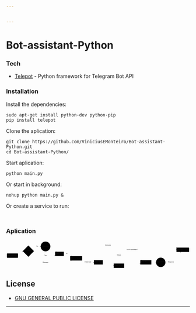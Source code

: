 ```yaml
---


---
```


<h1 id="bot-assistant-python">Bot-assistant-Python</h1>
<h3 id="tech">Tech</h3>
<ul>
<li><a href="https://github.com/nickoala/telepot">Telepot</a> - Python framework for Telegram Bot API</li>
</ul>
<h3 id="installation">Installation</h3>
<p>Install the dependencies:</p>
<pre class=" language-sh"><code class="prism  language-sh">sudo apt-get install python-dev python-pip
pip install telepot
</code></pre>
<p>Clone the aplication:</p>
<pre class=" language-sh"><code class="prism  language-sh">git clone https://github.com/ViniciusEMonteiro/Bot-assistant-Python.git
cd Bot-assistant-Python/
</code></pre>
<p>Start aplication:</p>
<pre class=" language-sh"><code class="prism  language-sh">python main.py
</code></pre>
<p>Or start in background:</p>
<pre class=" language-sh"><code class="prism  language-sh">nohup python main.py &amp;
</code></pre>
<p>Or create a service to run:</p>
<pre class=" language-sh"><code class="prism  language-sh">
</code></pre>
<h3 id="aplication">Aplication</h3>
<div class="mermaid"><svg xmlns="http://www.w3.org/2000/svg" id="mermaid-svg-4iztYazmrBELBVQl" width="100%" style="max-width: 1954.506248474121px;" viewBox="0 0 1954.506248474121 294.9078121185303"><g transform="translate(-12, -12)"><g class="output"><g class="clusters"></g><g class="edgePaths"><g class="edgePath" style="opacity: 1;"><path class="path" d="M120.10874000480456,145.95859336853027L163.515625,121.51953125L189.0156257629394,122.01953124999999" marker-end="url(#arrowhead24151)" style="fill:none"></path><defs><marker id="arrowhead24151" viewBox="0 0 10 10" refX="9" refY="5" markerUnits="strokeWidth" markerWidth="8" markerHeight="6" orient="auto"><path d="M 0 0 L 10 5 L 0 10 z" class="arrowheadPath" style="stroke-width: 1; stroke-dasharray: 1, 0;"></path></marker></defs></g><g class="edgePath" style="opacity: 1;"><path class="path" d="M288.2245903269717,101.47224733991116L343.7953109741211,71.6796875L379.3187484741211,71.6796875" marker-end="url(#arrowhead24152)" style="fill:none"></path><defs><marker id="arrowhead24152" viewBox="0 0 10 10" refX="9" refY="5" markerUnits="strokeWidth" markerWidth="8" markerHeight="6" orient="auto"><path d="M 0 0 L 10 5 L 0 10 z" class="arrowheadPath" style="stroke-width: 1; stroke-dasharray: 1, 0;"></path></marker></defs></g><g class="edgePath" style="opacity: 1;"><path class="path" d="M479.33664462705184,89.9610354897788L507.6781234741211,100.6796875L546.3044430083714,127.51953125" marker-end="url(#arrowhead24153)" style="fill:none"></path><defs><marker id="arrowhead24153" viewBox="0 0 10 10" refX="9" refY="5" markerUnits="strokeWidth" markerWidth="8" markerHeight="6" orient="auto"><path d="M 0 0 L 10 5 L 0 10 z" class="arrowheadPath" style="stroke-width: 1; stroke-dasharray: 1, 0;"></path></marker></defs></g><g class="edgePath" style="opacity: 1;"><path class="path" d="M288.22459132924257,142.5668156836969L343.7953109741211,171.359375L430.9984359741211,171.359375L507.6781234741211,171.359375L532.6781234741211,164.09573269524017" marker-end="url(#arrowhead24154)" style="fill:none"></path><defs><marker id="arrowhead24154" viewBox="0 0 10 10" refX="9" refY="5" markerUnits="strokeWidth" markerWidth="8" markerHeight="6" orient="auto"><path d="M 0 0 L 10 5 L 0 10 z" class="arrowheadPath" style="stroke-width: 1; stroke-dasharray: 1, 0;"></path></marker></defs></g><g class="edgePath" style="opacity: 1;"><path class="path" d="M482.24418090848826,64.99659493596639L507.6781234741211,61.6796875L579.4046859741211,61.6796875L659.4593734741211,61.6796875L756.6859359741211,61.6796875L883.2171859741211,61.6796875L992.9437484741211,61.6796875L1098.076560974121,61.6796875L1212.021873474121,61.6796875L1353.498435974121,61.6796875L1497.974998474121,61.6796875L1581.881248474121,61.6796875L1656.779685974121,61.6796875L1765.295310974121,61.6796875L1827.5605067158792,84.1796875" marker-end="url(#arrowhead24155)" style="fill:none"></path><defs><marker id="arrowhead24155" viewBox="0 0 10 10" refX="9" refY="5" markerUnits="strokeWidth" markerWidth="8" markerHeight="6" orient="auto"><path d="M 0 0 L 10 5 L 0 10 z" class="arrowheadPath" style="stroke-width: 1; stroke-dasharray: 1, 0;"></path></marker></defs></g><g class="edgePath" style="opacity: 1;"><path class="path" d="M626.1312484741211,150.51953125L659.4593734741211,150.51953125L709.5473367346874,174.95859336853027" marker-end="url(#arrowhead24156)" style="fill:none"></path><defs><marker id="arrowhead24156" viewBox="0 0 10 10" refX="9" refY="5" markerUnits="strokeWidth" markerWidth="8" markerHeight="6" orient="auto"><path d="M 0 0 L 10 5 L 0 10 z" class="arrowheadPath" style="stroke-width: 1; stroke-dasharray: 1, 0;"></path></marker></defs></g><g class="edgePath" style="opacity: 1;"><path class="path" d="M105.86316456735668,191.95859336853027L163.515625,241.79843711853027L248.39374923706055,241.79843711853027L343.7953109741211,241.79843711853027L430.9984359741211,241.79843711853027L507.6781234741211,241.79843711853027L579.4046859741211,241.79843711853027L659.4593734741211,241.79843711853027L705.677293008782,220.95859336853027" marker-end="url(#arrowhead24157)" style="fill:none"></path><defs><marker id="arrowhead24157" viewBox="0 0 10 10" refX="9" refY="5" markerUnits="strokeWidth" markerWidth="8" markerHeight="6" orient="auto"><path d="M 0 0 L 10 5 L 0 10 z" class="arrowheadPath" style="stroke-width: 1; stroke-dasharray: 1, 0;"></path></marker></defs></g><g class="edgePath" style="opacity: 1;"><path class="path" d="M788.7442508673927,174.95859336853027L883.2171859741211,107.1796875L992.9437484741211,107.1796875L1098.076560974121,107.1796875L1212.021873474121,107.1796875L1353.498435974121,107.1796875L1497.974998474121,107.1796875L1581.881248474121,107.1796875L1656.779685974121,107.1796875L1765.295310974121,107.1796875L1823.912498474121,107.1796875" marker-end="url(#arrowhead24158)" style="fill:none"></path><defs><marker id="arrowhead24158" viewBox="0 0 10 10" refX="9" refY="5" markerUnits="strokeWidth" markerWidth="8" markerHeight="6" orient="auto"><path d="M 0 0 L 10 5 L 0 10 z" class="arrowheadPath" style="stroke-width: 1; stroke-dasharray: 1, 0;"></path></marker></defs></g><g class="edgePath" style="opacity: 1;"><path class="path" d="M820.5843734741211,219.39550125666622L883.2171859741211,240.40781211853027L945.8499984741211,240.40781211853027" marker-end="url(#arrowhead24159)" style="fill:none"></path><defs><marker id="arrowhead24159" viewBox="0 0 10 10" refX="9" refY="5" markerUnits="strokeWidth" markerWidth="8" markerHeight="6" orient="auto"><path d="M 0 0 L 10 5 L 0 10 z" class="arrowheadPath" style="stroke-width: 1; stroke-dasharray: 1, 0;"></path></marker></defs></g><g class="edgePath" style="opacity: 1;"><path class="path" d="M1025.497468258037,217.40781211853027L1098.076560974121,166.12890625L1212.021873474121,166.12890625L1353.498435974121,166.12890625L1453.2387318497651,217.40781211853027" marker-end="url(#arrowhead24160)" style="fill:none"></path><defs><marker id="arrowhead24160" viewBox="0 0 10 10" refX="9" refY="5" markerUnits="strokeWidth" markerWidth="8" markerHeight="6" orient="auto"><path d="M 0 0 L 10 5 L 0 10 z" class="arrowheadPath" style="stroke-width: 1; stroke-dasharray: 1, 0;"></path></marker></defs></g><g class="edgePath" style="opacity: 1;"><path class="path" d="M1040.037498474121,256.30987052679365L1098.076560974121,275.9078121185303L1156.115623474121,275.9078121185303" marker-end="url(#arrowhead24161)" style="fill:none"></path><defs><marker id="arrowhead24161" viewBox="0 0 10 10" refX="9" refY="5" markerUnits="strokeWidth" markerWidth="8" markerHeight="6" orient="auto"><path d="M 0 0 L 10 5 L 0 10 z" class="arrowheadPath" style="stroke-width: 1; stroke-dasharray: 1, 0;"></path></marker></defs></g><g class="edgePath" style="opacity: 1;"><path class="path" d="M1267.928123474121,275.9078121185303L1353.498435974121,275.9078121185303L1439.068748474121,254.8819374632553" marker-end="url(#arrowhead24162)" style="fill:none"></path><defs><marker id="arrowhead24162" viewBox="0 0 10 10" refX="9" refY="5" markerUnits="strokeWidth" markerWidth="8" markerHeight="6" orient="auto"><path d="M 0 0 L 10 5 L 0 10 z" class="arrowheadPath" style="stroke-width: 1; stroke-dasharray: 1, 0;"></path></marker></defs></g><g class="edgePath" style="opacity: 1;"><path class="path" d="M1556.881248474121,240.40781211853027L1581.881248474121,240.40781211853027L1606.881248474121,240.40781211853027" marker-end="url(#arrowhead24163)" style="fill:none"></path><defs><marker id="arrowhead24163" viewBox="0 0 10 10" refX="9" refY="5" markerUnits="strokeWidth" markerWidth="8" markerHeight="6" orient="auto"><path d="M 0 0 L 10 5 L 0 10 z" class="arrowheadPath" style="stroke-width: 1; stroke-dasharray: 1, 0;"></path></marker></defs></g><g class="edgePath" style="opacity: 1;"><path class="path" d="M1706.678123474121,240.40781211853027L1765.295310974121,240.40781211853027L1869.4720455203417,130.1796875" marker-end="url(#arrowhead24164)" style="fill:none"></path><defs><marker id="arrowhead24164" viewBox="0 0 10 10" refX="9" refY="5" markerUnits="strokeWidth" markerWidth="8" markerHeight="6" orient="auto"><path d="M 0 0 L 10 5 L 0 10 z" class="arrowheadPath" style="stroke-width: 1; stroke-dasharray: 1, 0;"></path></marker></defs></g></g><g class="edgeLabels"><g class="edgeLabel" transform="" style="opacity: 1;"><g transform="translate(0,0)" class="label"><foreignObject width="0" height="0"><div xmlns="http://www.w3.org/1999/xhtml" style="display: inline-block; white-space: nowrap;"><span class="edgeLabel"></span></div></foreignObject></g></g><g class="edgeLabel" transform="translate(343.7953109741211,71.6796875)" style="opacity: 1;"><g transform="translate(-10.5234375,-13)" class="label"><foreignObject width="21.046875" height="26"><div xmlns="http://www.w3.org/1999/xhtml" style="display: inline-block; white-space: nowrap;"><span class="edgeLabel">No</span></div></foreignObject></g></g><g class="edgeLabel" transform="" style="opacity: 1;"><g transform="translate(0,0)" class="label"><foreignObject width="0" height="0"><div xmlns="http://www.w3.org/1999/xhtml" style="display: inline-block; white-space: nowrap;"><span class="edgeLabel"></span></div></foreignObject></g></g><g class="edgeLabel" transform="translate(430.9984359741211,171.359375)" style="opacity: 1;"><g transform="translate(-11.8046875,-13)" class="label"><foreignObject width="23.609375" height="26"><div xmlns="http://www.w3.org/1999/xhtml" style="display: inline-block; white-space: nowrap;"><span class="edgeLabel">Yes</span></div></foreignObject></g></g><g class="edgeLabel" transform="translate(1098.076560974121,61.6796875)" style="opacity: 1;"><g transform="translate(-33.0390625,-13)" class="label"><foreignObject width="66.078125" height="26"><div xmlns="http://www.w3.org/1999/xhtml" style="display: inline-block; white-space: nowrap;"><span class="edgeLabel">Welcome</span></div></foreignObject></g></g><g class="edgeLabel" transform="translate(659.4593734741211,150.51953125)" style="opacity: 1;"><g transform="translate(-8.328125,-13)" class="label"><foreignObject width="16.65625" height="26"><div xmlns="http://www.w3.org/1999/xhtml" style="display: inline-block; white-space: nowrap;"><span class="edgeLabel">ID</span></div></foreignObject></g></g><g class="edgeLabel" transform="translate(430.9984359741211,241.79843711853027)" style="opacity: 1;"><g transform="translate(-30.7578125,-13)" class="label"><foreignObject width="61.515625" height="26"><div xmlns="http://www.w3.org/1999/xhtml" style="display: inline-block; white-space: nowrap;"><span class="edgeLabel">Message</span></div></foreignObject></g></g><g class="edgeLabel" transform="translate(1353.498435974121,107.1796875)" style="opacity: 1;"><g transform="translate(-60.5703125,-13)" class="label"><foreignObject width="121.140625" height="26"><div xmlns="http://www.w3.org/1999/xhtml" style="display: inline-block; white-space: nowrap;"><span class="edgeLabel">I don't undertand</span></div></foreignObject></g></g><g class="edgeLabel" transform="translate(883.2171859741211,240.40781211853027)" style="opacity: 1;"><g transform="translate(-37.6328125,-13)" class="label"><foreignObject width="75.265625" height="26"><div xmlns="http://www.w3.org/1999/xhtml" style="display: inline-block; white-space: nowrap;"><span class="edgeLabel">Undertand</span></div></foreignObject></g></g><g class="edgeLabel" transform="translate(1212.021873474121,166.12890625)" style="opacity: 1;"><g transform="translate(-22.84375,-13)" class="label"><foreignObject width="45.6875" height="26"><div xmlns="http://www.w3.org/1999/xhtml" style="display: inline-block; white-space: nowrap;"><span class="edgeLabel">Values</span></div></foreignObject></g></g><g class="edgeLabel" transform="" style="opacity: 1;"><g transform="translate(0,0)" class="label"><foreignObject width="0" height="0"><div xmlns="http://www.w3.org/1999/xhtml" style="display: inline-block; white-space: nowrap;"><span class="edgeLabel"></span></div></foreignObject></g></g><g class="edgeLabel" transform="" style="opacity: 1;"><g transform="translate(0,0)" class="label"><foreignObject width="0" height="0"><div xmlns="http://www.w3.org/1999/xhtml" style="display: inline-block; white-space: nowrap;"><span class="edgeLabel"></span></div></foreignObject></g></g><g class="edgeLabel" transform="" style="opacity: 1;"><g transform="translate(0,0)" class="label"><foreignObject width="0" height="0"><div xmlns="http://www.w3.org/1999/xhtml" style="display: inline-block; white-space: nowrap;"><span class="edgeLabel"></span></div></foreignObject></g></g><g class="edgeLabel" transform="translate(1765.295310974121,240.40781211853027)" style="opacity: 1;"><g transform="translate(-33.6171875,-13)" class="label"><foreignObject width="67.234375" height="26"><div xmlns="http://www.w3.org/1999/xhtml" style="display: inline-block; white-space: nowrap;"><span class="edgeLabel">Response</span></div></foreignObject></g></g></g><g class="nodes"><g class="node" id="Message_NEW" transform="translate(79.2578125,168.95859336853027)" style="opacity: 1;"><rect rx="5" ry="5" x="-59.2578125" y="-23" width="118.515625" height="46"></rect><g class="label" transform="translate(0,0)"><g transform="translate(-49.2578125,-13)"><foreignObject width="98.515625" height="26"><div xmlns="http://www.w3.org/1999/xhtml" style="display: inline-block; white-space: nowrap;">New Message</div></foreignObject></g></g></g><g class="node" id="Valid_User" transform="translate(248.39374923706055,121.51953125)" style="opacity: 1;"><polygon points="59.878125000000004,0 119.75625000000001,-59.878125000000004 59.878125000000004,-119.75625000000001 0,-59.878125000000004" rx="5" ry="5" transform="translate(-59.878125000000004,59.878125000000004)"></polygon><g class="label" transform="translate(0,0)"><g transform="translate(-33.53125,-13)"><foreignObject width="67.0625" height="26"><div xmlns="http://www.w3.org/1999/xhtml" style="display: inline-block; white-space: nowrap;">Is a User?</div></foreignObject></g></g></g><g class="node" id="Action_Create" transform="translate(430.9984359741211,71.6796875)" style="opacity: 1;"><circle x="-51.6796875" y="-23" r="51.6796875"></circle><g class="label" transform="translate(0,0)"><g transform="translate(-41.6796875,-13)"><foreignObject width="83.359375" height="26"><div xmlns="http://www.w3.org/1999/xhtml" style="display: inline-block; white-space: nowrap;">Create User</div></foreignObject></g></g></g><g class="node" id="Tab_User" transform="translate(579.4046859741211,150.51953125)" style="opacity: 1;"><rect rx="0" ry="0" x="-46.7265625" y="-23" width="93.453125" height="46"></rect><g class="label" transform="translate(0,0)"><g transform="translate(-36.7265625,-13)"><foreignObject width="73.453125" height="26"><div xmlns="http://www.w3.org/1999/xhtml" style="display: inline-block; white-space: nowrap;">Table User</div></foreignObject></g></g></g><g class="node" id="Message_Response" transform="translate(1891.209373474121,107.1796875)" style="opacity: 1;"><rect rx="5" ry="5" x="-67.296875" y="-23" width="134.59375" height="46"></rect><g class="label" transform="translate(0,0)"><g transform="translate(-57.296875,-13)"><foreignObject width="114.59375" height="26"><div xmlns="http://www.w3.org/1999/xhtml" style="display: inline-block; white-space: nowrap;">Message to user</div></foreignObject></g></g></g><g class="node" id="Tab_Language" transform="translate(756.6859359741211,197.95859336853027)" style="opacity: 1;"><rect rx="0" ry="0" x="-63.8984375" y="-23" width="127.796875" height="46"></rect><g class="label" transform="translate(0,0)"><g transform="translate(-53.8984375,-13)"><foreignObject width="107.796875" height="26"><div xmlns="http://www.w3.org/1999/xhtml" style="display: inline-block; white-space: nowrap;">Table Language</div></foreignObject></g></g></g><g class="node" id="Tab_Alias" transform="translate(992.9437484741211,240.40781211853027)" style="opacity: 1;"><rect rx="0" ry="0" x="-47.09375" y="-23" width="94.1875" height="46"></rect><g class="label" transform="translate(0,0)"><g transform="translate(-37.09375,-13)"><foreignObject width="74.1875" height="26"><div xmlns="http://www.w3.org/1999/xhtml" style="display: inline-block; white-space: nowrap;">Table Alias</div></foreignObject></g></g></g><g class="node" id="Tab_Request" transform="translate(1497.974998474121,240.40781211853027)" style="opacity: 1;"><rect rx="0" ry="0" x="-58.90625" y="-23" width="117.8125" height="46"></rect><g class="label" transform="translate(0,0)"><g transform="translate(-48.90625,-13)"><foreignObject width="97.8125" height="26"><div xmlns="http://www.w3.org/1999/xhtml" style="display: inline-block; white-space: nowrap;">Table Request</div></foreignObject></g></g></g><g class="node" id="Tab_Service" transform="translate(1212.021873474121,275.9078121185303)" style="opacity: 1;"><rect rx="0" ry="0" x="-55.90625" y="-23" width="111.8125" height="46"></rect><g class="label" transform="translate(0,0)"><g transform="translate(-45.90625,-13)"><foreignObject width="91.8125" height="26"><div xmlns="http://www.w3.org/1999/xhtml" style="display: inline-block; white-space: nowrap;">Table Service</div></foreignObject></g></g></g><g class="node" id="Action_HTTP" transform="translate(1656.779685974121,240.40781211853027)" style="opacity: 1;"><circle x="-49.8984375" y="-23" r="49.8984375"></circle><g class="label" transform="translate(0,0)"><g transform="translate(-39.8984375,-13)"><foreignObject width="79.796875" height="26"><div xmlns="http://www.w3.org/1999/xhtml" style="display: inline-block; white-space: nowrap;">Send HTTP</div></foreignObject></g></g></g></g></g></g></svg></div>
<h2 id="license">License</h2>
<ul>
<li><a href="https://github.com/ViniciusEMonteiro/Bot-assistant-Python/blob/master/LICENSE">GNU GENERAL PUBLIC LICENSE</a></li>
</ul>
<hr>

